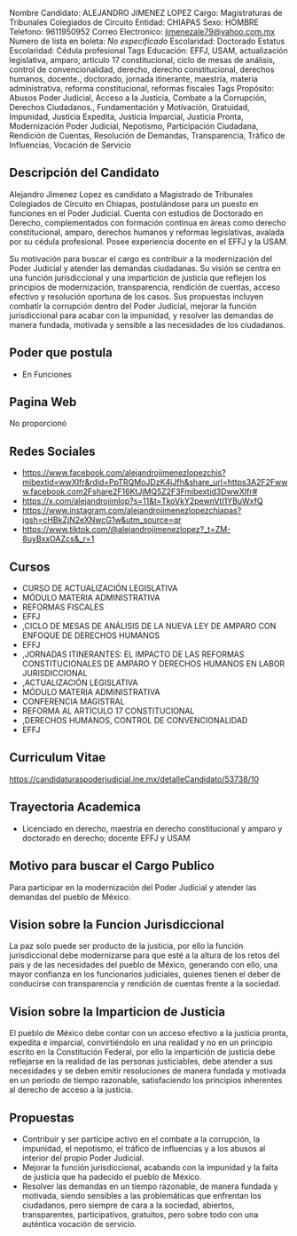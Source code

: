 Nombre Candidato: ALEJANDRO JIMENEZ LOPEZ
Cargo: Magistraturas de Tribunales Colegiados de Circuito
Entidad: CHIAPAS
Sexo: HOMBRE
Telefono: 9611950952
Correo Electronico: jimenezale79@yahoo.com.mx
Numero de lista en boleta: *No especificado*
Escolaridad: Doctorado
Estatus Escolaridad: Cédula profesional
Tags Educación: EFFJ, USAM, actualización legislativa, amparo, artículo 17 constitucional, ciclo de mesas de análisis, control de convencionalidad, derecho, derecho constitucional, derechos humanos, docente., doctorado, jornada itinerante, maestría, materia administrativa, reforma constitucional, reformas fiscales
Tags Propósito: Abusos Poder Judicial, Acceso a la Justicia, Combate a la Corrupción, Derechos Ciudadanos., Fundamentación y Motivación, Gratuidad, Impunidad, Justicia Expedita, Justicia Imparcial, Justicia Pronta, Modernización Poder Judicial, Nepotismo, Participación Ciudadana, Rendición de Cuentas, Resolución de Demandas, Transparencia, Tráfico de Influencias, Vocación de Servicio


## Descripción del Candidato 

Alejandro Jimenez Lopez es candidato a Magistrado de Tribunales Colegiados de Circuito en Chiapas, postulándose para un puesto en funciones en el Poder Judicial. Cuenta con estudios de Doctorado en Derecho, complementados con formación continua en áreas como derecho constitucional, amparo, derechos humanos y reformas legislativas, avalada por su cédula profesional. Posee experiencia docente en el EFFJ y la USAM.

Su motivación para buscar el cargo es contribuir a la modernización del Poder Judicial y atender las demandas ciudadanas.  Su visión se centra en una función jurisdiccional y una impartición de justicia que reflejen los principios de modernización, transparencia, rendición de cuentas, acceso efectivo y resolución oportuna de los casos. Sus propuestas incluyen combatir la corrupción dentro del Poder Judicial, mejorar la función jurisdiccional para acabar con la impunidad, y resolver las demandas de manera fundada, motivada y sensible a las necesidades de los ciudadanos.


## Poder que postula

- En Funciones


## Pagina Web

No proporcionó


## Redes Sociales

- https://www.facebook.com/alejandrojimenezlopezchis?mibextid=wwXIfr&rdid=PpTRQMoJDzK4jJfh&share_url=https3A2F2Fwww.facebook.com2Fshare2F16KtJjMQ5Z2F3Fmibextid3DwwXIfr#
- https://x.com/alejandrojimlop?s=11&t=TkoVkY2pewnVtI1YBuWxfQ
- https://www.instagram.com/alejandrojimenezlopezchiapas?igsh=cHBkZjN2eXNwcG1w&utm_source=qr
- https://www.tiktok.com/@alejandrojimenezlopez?_t=ZM-8uyBxxOAZcs&_r=1


## Cursos

- CURSO DE ACTUALIZACIÓN LEGISLATIVA
- MÓDULO MATERIA ADMINISTRATIVA
- REFORMAS FISCALES
- EFFJ
- ,CICLO DE MESAS DE ANÁLISIS DE LA NUEVA LEY DE AMPARO CON ENFOQUE DE DERECHOS HUMANOS
- EFFJ
- ,JORNADAS ITINERANTES: EL IMPACTO DE LAS REFORMAS CONSTITUCIONALES DE AMPARO Y DERECHOS HUMANOS EN LABOR JURISDICCIONAL
- ,ACTUALIZACIÓN LEGISLATIVA
- MÓDULO MATERIA ADMINISTRATIVA
- CONFERENCIA MAGISTRAL
- REFORMA AL ARTÍCULO 17 CONSTITUCIONAL
- ,DERECHOS HUMANOS, CONTROL DE CONVENCIONALIDAD
- EFFJ


## Curriculum Vitae

https://candidaturaspoderjudicial.ine.mx/detalleCandidato/53738/10


## Trayectoria Academica

- Licenciado en derecho, maestría en derecho constitucional y amparo y doctorado en derecho; docente EFFJ y USAM


## Motivo para buscar el Cargo Publico

Para participar en la modernización del Poder Judicial y atender las demandas del pueblo de México.


## Vision sobre la Funcion Jurisdiccional

La paz solo puede ser producto de la justicia, por ello la función jurisdiccional debe modernizarse para que esté a la altura de los retos del país y de las necesidades del pueblo de México, generando con ello, una mayor confianza en los funcionarios judiciales, quienes tienen el deber de conducirse con transparencia y rendición de cuentas frente a la sociedad.


## Vision sobre la Imparticion de Justicia

El pueblo de México debe contar con un acceso efectivo a la justicia pronta, expedita e imparcial, convirtiéndolo en una realidad y no en un principio escrito en la Constitución Federal, por ello la impartición de justicia debe reflejarse en la realidad de las personas justiciables, debe atender a sus necesidades y se deben emitir resoluciones de manera fundada y motivada en un periodo de tiempo razonable, satisfaciendo los principios inherentes al derecho de acceso a la justicia.


## Propuestas

- Contribuir y ser partícipe activo en el combate a la corrupción, la impunidad, el nepotismo, el tráfico de influencias y a los abusos al interior del propio Poder Judicial.
- Mejorar la función jurisdiccional, acabando con la impunidad y la falta de justicia que ha padecido el pueblo de México.
- Resolver las demandas en un tiempo razonable, de manera fundada y motivada, siendo sensibles a las problemáticas que enfrentan los ciudadanos, pero siempre de cara a la sociedad, abiertos, transparentes, participativos, gratuitos, pero sobre todo con una auténtica vocación de servicio.

